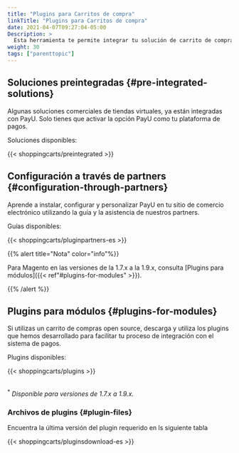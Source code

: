 ```yaml
---
title: "Plugins para Carritos de compra"
linkTitle: "Plugins para Carritos de compra"
date: 2021-04-07T09:27:04-05:00
Description: >
  Esta herramienta te permite integrar tu solución de carrito de compra con cualquiera de nuestros plugins disponibles.
weight: 30
tags: ["parenttopic"]
---
```


## Soluciones preintegradas {#pre-integrated-solutions}
Algunas soluciones comerciales de tiendas virtuales, ya están integradas con PayU. Solo tienes que activar la opción PayU como tu plataforma de pagos.

Soluciones disponibles:

{{< shoppingcarts/preintegrated >}}

## Configuración a través de partners {#configuration-through-partners}
Aprende a instalar, configurar y personalizar PayU en tu sitio de comercio electrónico utilizando la guía y la asistencia de nuestros partners.

Guías disponibles:

{{< shoppingcarts/pluginpartners-es >}}

{{% alert title="Nota" color="info"%}}

Para Magento en las versiones de la 1.7.x a la 1.9.x, consulta [Plugins para módulos]({{< ref"#plugins-for-modules" >}}).

{{% /alert %}} 

## Plugins para módulos {#plugins-for-modules}
Si utilizas un carrito de compras open source, descarga y utiliza los plugins que hemos desarrollado para facilitar tu proceso de integración con el sistema de pagos.

Plugins disponibles:

{{< shoppingcarts/plugins >}}

<br><sup>*</sup> _Disponible para versiones de 1.7.x a 1.9.x._

### Archivos de plugins {#plugin-files}
Encuentra la última versión del plugin requerido en ls siguiente tabla

{{< shoppingcarts/pluginsdownload-es >}}